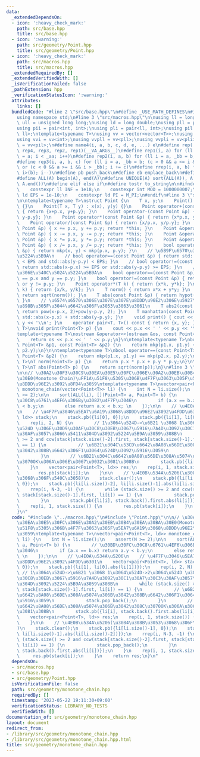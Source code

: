 ```yaml
---
data:
  _extendedDependsOn:
  - icon: ':heavy_check_mark:'
    path: src/base.hpp
    title: src/base.hpp
  - icon: ':warning:'
    path: src/geometry/Point.hpp
    title: src/geometry/Point.hpp
  - icon: ':heavy_check_mark:'
    path: src/macros.hpp
    title: src/macros.hpp
  _extendedRequiredBy: []
  _extendedVerifiedWith: []
  _isVerificationFailed: false
  _pathExtension: hpp
  _verificationStatusIcon: ':warning:'
  attributes:
    links: []
  bundledCode: "#line 2 \"src/base.hpp\"\n#define _USE_MATH_DEFINES\n#include <bits/stdc++.h>\n\
    using namespace std;\n#line 3 \"src/macros.hpp\"\n\nusing ll = long long;\nusing\
    \ ull = unsigned long long;\nusing ld = long double;\nusing pll = pair<ll, ll>;\n\
    using pii = pair<int, int>;\nusing pli = pair<ll, int>;\nusing pil = pair<int,\
    \ ll>;\ntemplate<typename T>\nusing vv = vector<vector<T>>;\nusing vvl = vv<ll>;\n\
    using vvi = vv<int>;\nusing vvpll = vv<pll>;\nusing vvpli = vv<pli>;\nusing vvpil\
    \ = vv<pil>;\n#define name4(i, a, b, c, d, e, ...) e\n#define rep(...) name4(__VA_ARGS__,\
    \ rep4, rep3, rep2, rep1)(__VA_ARGS__)\n#define rep1(i, a) for (ll i = 0, _aa\
    \ = a; i < _aa; i++)\n#define rep2(i, a, b) for (ll i = a, _bb = b; i < _bb; i++)\n\
    #define rep3(i, a, b, c) for (ll i = a, _bb = b; (c > 0 && a <= i && i < _bb)\
    \ or (c < 0 && a >= i && i > _bb); i += c)\n#define rrep(i, a, b) for (ll i=(a);\
    \ i>(b); i--)\n#define pb push_back\n#define eb emplace_back\n#define mkp make_pair\n\
    #define ALL(A) begin(A), end(A)\n#define UNIQUE(A) sort(ALL(A)), A.erase(unique(ALL(A)),\
    \ A.end())\n#define elif else if\n#define tostr to_string\n\n#ifndef CONSTANTS\n\
    \    constexpr ll INF = 1e18;\n    constexpr int MOD = 1000000007;\n    constexpr\
    \ ld EPS = 1e-10;\n    constexpr ld PI = M_PI;\n#endif\n#line 3 \"src/geometry/Point.hpp\"\
    \n\ntemplate<typename T>\nstruct Point {\n    T x, y;\n    Point() : x(0), y(0)\
    \ {}\n    Point(T x, T y) : x(x), y(y) {}\n    Point operator+(const Point &p)\
    \ { return {x+p.x, y+p.y}; }\n    Point operator-(const Point &p) { return {x-p.x,\
    \ y-p.y}; }\n    Point operator*(const Point &p) { return {x*p.x, y*p.y}; }\n\
    \    Point operator/(const Point &p) { return {x/p.x, y/p.y}; }\n    Point &operator+=(const\
    \ Point &p) { x += p.x, y += p.y; return *this; }\n    Point &operator-=(const\
    \ Point &p) { x -= p.x, y -= p.y; return *this; }\n    Point &operator*=(const\
    \ Point &p) { x *= p.x, y *= p.y; return *this; }\n    Point &operator/=(const\
    \ Point &p) { x /= p.x, y /= p.y; return *this; }\n    bool operator<(const Point\
    \ &p) { return mkp(x, y) < mkp(p.x, p.y); }\n    // \u5B9F\u6570\u306E\u540C\u5024\
    \u5224\u5B9A\n    // bool operator==(const Point &p) { return std::abs(x-p.x)\
    \ < EPS and std::abs(y-p.y) < EPS; }\n    // bool operator!=(const Point &p) {\
    \ return std::abs(x-p.x) >= EPS or std::abs(y-p.y) >= EPS; }\n    // \u6574\u6570\
    \u306E\u540C\u5024\u5224\u5B9A\n    bool operator==(const Point &p) { return x\
    \ == p.x and y == p.y; }\n    bool operator!=(const Point &p) { return x != p.x\
    \ or y != p.y; }\n    Point operator*(T k) { return {x*k, y*k}; }\n    Point operator/(T\
    \ k) { return {x/k, y/k}; }\n    T norm() { return x*x + y*y; }\n    T abs() {\
    \ return sqrt(norm()); }\n    T abs(const Point &p) { return hypot(x-p.x, y-p.y);\
    \ }\n    // \u6574\u6570\u306E\u307E\u307E\u8DDD\u96E2\u306E\u5927\u5C0F\u3092\
    \u898B\u305F\u3044\u6642\u306F\u3053\u3063\u3061\n    T abs2(const Point &p) {\
    \ return pow(x-p.x, 2)+pow(y-p.y, 2); }\n    T manhattan(const Point &p) { return\
    \ std::abs(x-p.x) + std::abs(y-p.y); }\n    void print() { cout << x << ' ' <<\
    \ y << '\\n'; }\n    operator pair<T, T>() const { return {x, y}; }\n};\n\ntemplate<typename\
    \ T>\nvoid print(Point<T> p) {\n    cout << p.x << ' ' << p.y << '\\n';\n}\n\n\
    template<typename T>\nostream &operator<<(ostream &os, const Point<T> &p) {\n\
    \    return os << p.x << ' ' << p.y;\n}\n\ntemplate<typename T>\nbool operator<(const\
    \ Point<T> &p1, const Point<T> &p2) {\n    return mkp(p1.x, p1.y) < mkp(p2.x,\
    \ p2.y);\n}\n\ntemplate<typename T>\nbool operator==(const Point<T> &p1, const\
    \ Point<T> &p2) {\n    return mkp(p1.x, p1.y) == mkp(p2.x, p2.y);\n}\n\ntemplate<typename\
    \ T>\nT norm(Point<T> p) {\n    return p.x * p.x + p.y * p.y;\n}\n\ntemplate<typename\
    \ T>\nT abs(Point<T> p) {\n    return sqrt(norm(p));\n}\n#line 3 \"src/geometry/monotone_chain.hpp\"\
    \n\n// \u30A2\u30F3\u30C9\u30EA\u30E5\u30FC\u306E\u30A2\u30EB\u30B4\u30EA\u30BA\
    \u30E0(Monotone Chain)\uFF1A\u51F8\u5305\u306B\u4F7F\u3063\u305F\u5EA7\u6A19\u3068\
    \u8DDD\u96E2\u3092\u8FD4\u3059\ntemplate<typename T>\nvector<pair<Point<T>, ld>>\
    \ monotone_chain(vector<Point<T>> li) {\n    int N = li.size();\n    assert(N\
    \ >= 2);\n\n    sort(ALL(li), [](Point<T> a, Point<T> b) {\n        // \u30BD\u30FC\
    \u30C8\u6761\u4EF6\u306By\u3082\u4F7F\u3046\n        if (a.x == b.x) return a.y\
    \ < b.y;\n        else return a.x < b.x; \n    });\n\n    // \u4E0A\u534A\u5206\
    \n    // \u4F7F\u3046\u5EA7\u6A19\u3068\u8DDD\u96E2\u3092\u4FDD\u6301\n    vector<pair<Point<T>,\
    \ ld>> stack;\n    stack.pb({li[0], 0});\n    stack.pb({li[1], li[0].abs(li[1])});\n\
    \    rep(i, 2, N) {\n        // 1\u3064\u524D->\u6B21 \u3068 1\u3064\u524D->2\u3064\
    \u524D \u306E\u30D9\u30AF\u30C8\u30EB\u3067\u5916\u7A4D\u3092\u30C1\u30A7\u30C3\
    \u30AF\u3057\u3066\u5411\u304D\u3092\u5224\u5B9A\u3059\u308B\n        while (stack.size()\
    \ >= 2 and ccw(stack[stack.size()-2].first, stack[stack.size()-1].first, li[i])\
    \ == 1) {\n            // \u6B21\u304C\u53CD\u6642\u8A08\u56DE\u308A\u5074\u306B\
    \u3042\u308B\u6642\u306F1\u3064\u524D\u3092\u5916\u3059\n            stack.pop_back();\n\
    \        }\n        // \u6B21\u304C\u6642\u8A08\u56DE\u308A\u5074\u306B\u3042\u308C\
    \u3070OK\u306A\u306E\u3067\u9032\u3081\u308B\n        stack.pb({li[i], stack.back().first.abs(li[i])});\n\
    \    }\n    vector<pair<Point<T>, ld>> res;\n    rep(i, 1, stack.size()) {\n \
    \       res.pb(stack[i]);\n    }\n\n    // \u4E0B\u534A\u5206(\u3084\u308B\u3053\
    \u3068\u306F\u540C\u3058)\n    stack.clear();\n    stack.pb({li[li.size()-1],\
    \ 0});\n    stack.pb({li[li.size()-2], li[li.size()-1].abs(li[li.size()-2])});\n\
    \    rrep(i, N-3, -1) {\n        while (stack.size() >= 2 and ccw(stack[stack.size()-2].first,\
    \ stack[stack.size()-1].first, li[i]) == 1) {\n            stack.pop_back();\n\
    \        }\n        stack.pb({li[i], stack.back().first.abs(li[i])});\n    }\n\
    \    rep(i, 1, stack.size()) {\n        res.pb(stack[i]);\n    }\n    return res;\n\
    }\n"
  code: "#include \"../macros.hpp\"\n#include \"Point.hpp\"\n\n// \u30A2\u30F3\u30C9\
    \u30EA\u30E5\u30FC\u306E\u30A2\u30EB\u30B4\u30EA\u30BA\u30E0(Monotone Chain)\uFF1A\
    \u51F8\u5305\u306B\u4F7F\u3063\u305F\u5EA7\u6A19\u3068\u8DDD\u96E2\u3092\u8FD4\
    \u3059\ntemplate<typename T>\nvector<pair<Point<T>, ld>> monotone_chain(vector<Point<T>>\
    \ li) {\n    int N = li.size();\n    assert(N >= 2);\n\n    sort(ALL(li), [](Point<T>\
    \ a, Point<T> b) {\n        // \u30BD\u30FC\u30C8\u6761\u4EF6\u306By\u3082\u4F7F\
    \u3046\n        if (a.x == b.x) return a.y < b.y;\n        else return a.x < b.x;\
    \ \n    });\n\n    // \u4E0A\u534A\u5206\n    // \u4F7F\u3046\u5EA7\u6A19\u3068\
    \u8DDD\u96E2\u3092\u4FDD\u6301\n    vector<pair<Point<T>, ld>> stack;\n    stack.pb({li[0],\
    \ 0});\n    stack.pb({li[1], li[0].abs(li[1])});\n    rep(i, 2, N) {\n       \
    \ // 1\u3064\u524D->\u6B21 \u3068 1\u3064\u524D->2\u3064\u524D \u306E\u30D9\u30AF\
    \u30C8\u30EB\u3067\u5916\u7A4D\u3092\u30C1\u30A7\u30C3\u30AF\u3057\u3066\u5411\
    \u304D\u3092\u5224\u5B9A\u3059\u308B\n        while (stack.size() >= 2 and ccw(stack[stack.size()-2].first,\
    \ stack[stack.size()-1].first, li[i]) == 1) {\n            // \u6B21\u304C\u53CD\
    \u6642\u8A08\u56DE\u308A\u5074\u306B\u3042\u308B\u6642\u306F1\u3064\u524D\u3092\
    \u5916\u3059\n            stack.pop_back();\n        }\n        // \u6B21\u304C\
    \u6642\u8A08\u56DE\u308A\u5074\u306B\u3042\u308C\u3070OK\u306A\u306E\u3067\u9032\
    \u3081\u308B\n        stack.pb({li[i], stack.back().first.abs(li[i])});\n    }\n\
    \    vector<pair<Point<T>, ld>> res;\n    rep(i, 1, stack.size()) {\n        res.pb(stack[i]);\n\
    \    }\n\n    // \u4E0B\u534A\u5206(\u3084\u308B\u3053\u3068\u306F\u540C\u3058\
    )\n    stack.clear();\n    stack.pb({li[li.size()-1], 0});\n    stack.pb({li[li.size()-2],\
    \ li[li.size()-1].abs(li[li.size()-2])});\n    rrep(i, N-3, -1) {\n        while\
    \ (stack.size() >= 2 and ccw(stack[stack.size()-2].first, stack[stack.size()-1].first,\
    \ li[i]) == 1) {\n            stack.pop_back();\n        }\n        stack.pb({li[i],\
    \ stack.back().first.abs(li[i])});\n    }\n    rep(i, 1, stack.size()) {\n   \
    \     res.pb(stack[i]);\n    }\n    return res;\n}\n"
  dependsOn:
  - src/macros.hpp
  - src/base.hpp
  - src/geometry/Point.hpp
  isVerificationFile: false
  path: src/geometry/monotone_chain.hpp
  requiredBy: []
  timestamp: '2023-05-22 19:11:30+09:00'
  verificationStatus: LIBRARY_NO_TESTS
  verifiedWith: []
documentation_of: src/geometry/monotone_chain.hpp
layout: document
redirect_from:
- /library/src/geometry/monotone_chain.hpp
- /library/src/geometry/monotone_chain.hpp.html
title: src/geometry/monotone_chain.hpp
---
```

